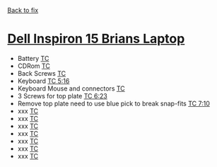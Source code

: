 [Back to fix](./..)

# [Dell Inspiron 15 Brians Laptop](https://youtu.be/q0KGSUeFMbY)
  - Battery [TC ]()
  - CDRom [TC ]()
  - Back Screws [TC ]()
  - Keyboard [TC 5:16](https://youtu.be/q0KGSUeFMbY?t=316)
  - Keyboard Mouse and connectors [TC ]()
  - 3 Screws for top plate [TC 6:23](https://youtu.be/q0KGSUeFMbY?t=383)
  - Remove top plate need to use blue pick to break snap-fits [TC 7:10](https://youtu.be/q0KGSUeFMbY?t=430)
  - xxx [TC ]()
  - xxx [TC ]()
  - xxx [TC ]()
  - xxx [TC ]()
  - xxx [TC ]()
  - xxx [TC ]()
  - xxx [TC ]()
